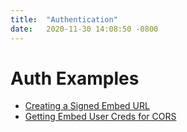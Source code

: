 ```yaml
---
title:  "Authentication"
date:   2020-11-30 14:08:50 -0800
---
```


# Auth Examples
* [Creating a Signed Embed URL](https://github.com/llooker/data_application_reference_implementation/blob/main/backend/routes/api.js#L70)
* [Getting Embed User Creds for CORS](https://github.com/llooker/data_application_reference_implementation/blob/main/backend/routes/api.js#L49)